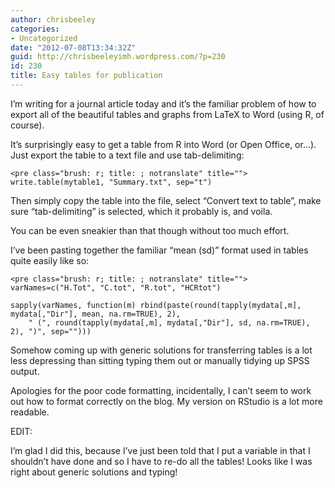 ```yaml
---
author: chrisbeeley
categories:
- Uncategorized
date: "2012-07-08T13:34:32Z"
guid: http://chrisbeeleyimh.wordpress.com/?p=230
id: 230
title: Easy tables for publication
---
```


I’m writing for a journal article today and it’s the familiar problem of how to export all of the beautiful tables and graphs from LaTeX to Word (using R, of course).

It’s surprisingly easy to get a table from R into Word (or Open Office, or…). Just export the table to a text file and use tab-delimiting:

```
<pre class="brush: r; title: ; notranslate" title="">
write.table(mytable1, "Summary.txt", sep="t")
```

Then simply copy the table into the file, select “Convert text to table”, make sure “tab-delimiting” is selected, which it probably is, and voila.

You can be even sneakier than that though without too much effort.

I’ve been pasting together the familiar “mean (sd)” format used in tables quite easily like so:

```
<pre class="brush: r; title: ; notranslate" title="">
varNames=c("H.Tot", "C.tot", "R.tot", "HCRtot")

sapply(varNames, function(m) rbind(paste(round(tapply(mydata[,m], mydata[,"Dir"], mean, na.rm=TRUE), 2),
    " (", round(tapply(mydata[,m], mydata[,"Dir"], sd, na.rm=TRUE), 2), ")", sep="")))
```

Somehow coming up with generic solutions for transferring tables is a lot less depressing than sitting typing them out or manually tidying up SPSS output.

Apologies for the poor code formatting, incidentally, I can’t seem to work out how to format correctly on the blog. My version on RStudio is a lot more readable.

EDIT:

I’m glad I did this, because I’ve just been told that I put a variable in that I shouldn’t have done and so I have to re-do all the tables! Looks like I was right about generic solutions and typing!